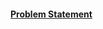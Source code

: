 #### [Problem Statement](https://docs.google.com/document/d/1eW8FdO3xi6OjBGvgdb-fjQZmA2K3p_dsipvvyyc7huc/edit?tab=t.0)